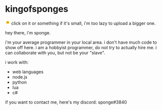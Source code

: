 # kingofsponges
<img src="https://github.com/kingofsponges/kingofsponges/blob/main/sponge.png" title="me. just me. don't bother."> click on it or something if it's small, i'm too lazy to upload a bigger one.

hey there, i'm sponge.

i'm your average programmer in your local area. i don't have much code to show off here.
i am a hobbyist programmer, do not try to actually hire me. i can collaborate with you, but not be your "slave".

i work with:
- web languages
- node.js
- python
- lua
- c#

if you want to contact me, here's my discord: sponge#3840
